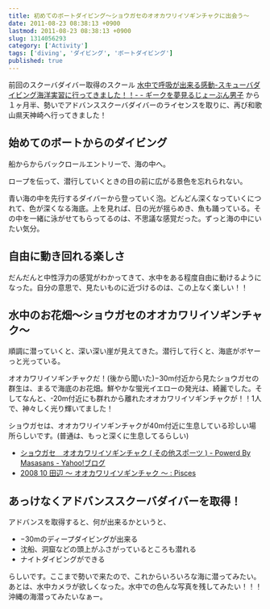 ```yaml
---
title: 初めてのボートダイビング〜ショウガセのオオカワリイソギンチャクに出会う〜
date: 2011-08-23 08:38:13 +0900
lastmod: 2011-08-23 08:38:13 +0900
slug: 1314056293
category: ['Activity']
tags: ['diving', 'ダイビング', 'ボートダイビング']
published: true
---
```



前回のスクーバダイバー取得のスクール <a href="https://www.meganii.com/blog/2011/07/03/1309697061">水中で呼吸が出来る感動-スキューバダイビング海洋実習に行ってきました！！- - ギークを夢見るじょーぶん男子</a> から１ヶ月半、勢いでアドバンススクーバダイバーのライセンスを取りに、再び和歌山県天神崎へ行ってきました！


## 始めてのボートからのダイビング

船からからバックロールエントリーで、海の中へ。

ロープを伝って、潜行していくときの目の前に広がる景色を忘れられない。

青い海の中を先行するダイバーから登っていく泡。どんどん深くなっていくにつれて、色が深くなる海底。上を見れば、日の光が揺らめき、魚も踊っている。その中を一緒に泳がせてもらってるのは、不思議な感覚だった。ずっと海の中にいたい気分。


## 自由に動き回れる楽しさ

だんだんと中性浮力の感覚がわかってきて、水中をある程度自由に動けるようになった。自分の意思で、見たいものに近づけるのは、この上なく楽しい！！


## 水中のお花畑〜ショウガセのオオカワリイソギンチャク〜

順調に潜っていくと、深い深い崖が見えてきた。潜行して行くと、海底がボヤーっと光っている。

オオカワリイソギンチャクだ！(後から聞いた)−30m付近から見たショウガセの群生は、まるで海底のお花畑。鮮やかな蛍光イエローの発光は、綺麗でした。そしてなんと、-20m付近にも群れから離れたオオカワリイソギンチャクが！！1人で、神々しく光り輝いてました！

ショウガセは、オオカワリイソギンチャクが40m付近に生息している珍しい場所らしいです。(普通は、もっと深くに生息してるらしい)

- [ショウガセ　オオカワリイソギンチャク \( その他スポーツ \) \- Powerd By Masasans \- Yahoo\!ブログ](https://blogs.yahoo.co.jp/qgcfx825/51329912.html)
- [2008 10 田辺 ～ オオカワリイソギンチャク ～ : Pisces](https://pisces095.exblog.jp/8757108/)


## あっけなくアドバンススクーバダイバーを取得！

アドバンスを取得すると、何が出来るかというと、

- −30mのディープダイビングが出来る
- 沈船、洞窟などの頭上がふさがっているところも潜れる
- ナイトダイビングができる

らしいです。ここまで勢いで来たので、これからいろいろな海に潜ってみたい。あとは、水中カメラが欲しくなった。水中での色んな写真を残してみたい！！！沖縄の海潜ってみたいなぁー。